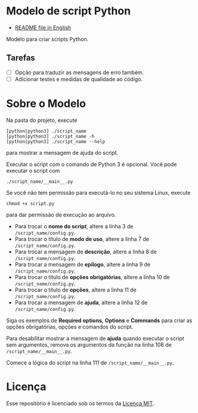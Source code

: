 # Modelo de script Python

- [README file in English](README.md)

Modelo para criar scripts Python.

## Tarefas

- [ ] Opção para traduzir as mensagens de erro também.
- [ ] Adicionar testes e medidas de qualidade ao código.

# Sobre o Modelo

Na pasta do projeto, execute
```
[python|python3] ./script_name
[python|python3] ./script_name -h
[python|python3] ./script_name --help
```
para mostrar a mensagem de ajuda do script.

Executar o script com o comando de Python 3 é opcional. Você pode executar o script com
```
./script_name/__main__.py
```

Se você não tem permissão para executá-lo no seu sistema Linux, execute
```
chmod +x script.py
```
para dar permissão de execução ao arquivo.

- Para trocar o **nome do script**, altere a linha 3 de `/script_name/config.py`.
- Para trocar o título de **modo de uso**, altere a linha 7 de `/script_name/config.py`.
- Para trocar a mensagem de **descrição**, altere a linha 8 de `/script_name/config.py`.
- Para trocar a mensagem de **epílogo**, altere a linha 9 de `/script_name/config.py`.
- Para trocar o título de **opções obrigatórias**, altere a linha 10 de `/script_name/config.py`.
- Para trocar o título de **opções**, altere a linha 11 de `/script_name/config.py`.
- Para trocar a mensagem de **ajuda**, altere a linha 12 de `/script_name/config.py`.

Siga os exemplos de **Required options**, **Options** e **Commands** para criar as opções obrigatórias, opções e comandos do script.

Para desabilitar mostrar a mensagem de **ajuda** quando executar o script sem argumentos, remova os argumentos da função na linha 108 de `/script_name/__main__.py`.

Comece a lógica do script na linha 111 de `/script_name/__main__.py`.

# Licença

Esse repositório é licenciado sob os termos da [Licença MIT](LICENSE).
